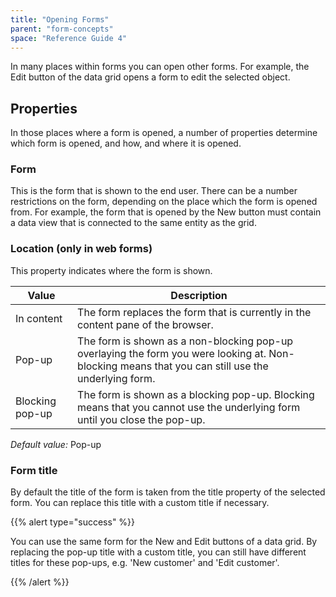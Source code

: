 ```yaml
---
title: "Opening Forms"
parent: "form-concepts"
space: "Reference Guide 4"
---
```

In many places within forms you can open other forms. For example, the Edit button of the data grid opens a form to edit the selected object.

## Properties

In those places where a form is opened, a number of properties determine which form is opened, and how, and where it is opened.

### Form

This is the form that is shown to the end user. There can be a number restrictions on the form, depending on the place which the form is opened from. For example, the form that is opened by the New button must contain a data view that is connected to the same entity as the grid.

### Location (only in web forms)

This property indicates where the form is shown.

| Value | Description |
| --- | --- |
| In content | The form replaces the form that is currently in the content pane of the browser. |
| Pop-up | The form is shown as a non-blocking pop-up overlaying the form you were looking at. Non-blocking means that you can still use the underlying form. |
| Blocking pop-up | The form is shown as a blocking pop-up. Blocking means that you cannot use the underlying form until you close the pop-up. |

_Default value:_ Pop-up

### Form title

By default the title of the form is taken from the title property of the selected form. You can replace this title with a custom title if necessary.

{{% alert type="success" %}}

You can use the same form for the New and Edit buttons of a data grid. By replacing the pop-up title with a custom title, you can still have different titles for these pop-ups, e.g. 'New customer' and 'Edit customer'.

{{% /alert %}}
